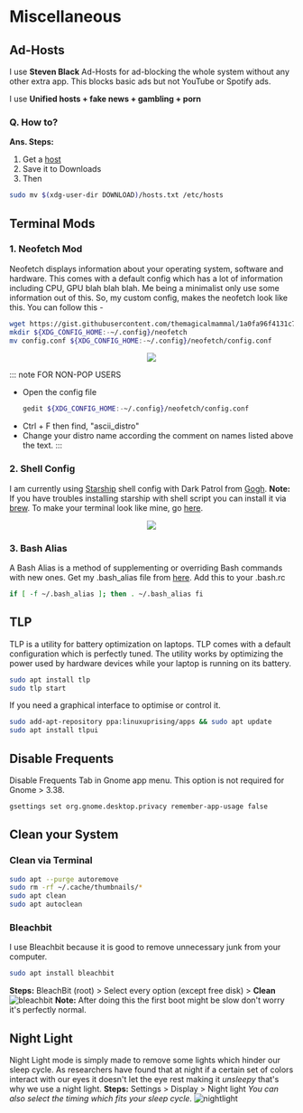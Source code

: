 # Miscellaneous

## Ad-Hosts

I use **Steven Black** Ad-Hosts for ad-blocking the whole system without any other extra app. This blocks basic ads but not YouTube or Spotify ads.

I use **Unified hosts + fake news + gambling + porn**

### Q. How to?

**Ans. Steps:**

1. Get a [host](https://github.com/StevenBlack/hosts)
2. Save it to Downloads
3. Then

```sh
sudo mv $(xdg-user-dir DOWNLOAD)/hosts.txt /etc/hosts
```

## Terminal Mods

### 1. Neofetch Mod

Neofetch displays information about your operating system, software and hardware. This comes with a default config which has a lot of information including CPU, GPU blah blah blah. Me being a minimalist only use some information out of this.
So, my custom config, makes the neofetch look like this. You can follow this -

```sh
wget https://gist.githubusercontent.com/themagicalmammal/1a0fa96f4131c77b5d1de4a846915ce8/raw/85a6b500e3d0de26c68a8ea734ef69e2fd23a610/config.conf
mkdir ${XDG_CONFIG_HOME:-~/.config}/neofetch
mv config.conf ${XDG_CONFIG_HOME:-~/.config}/neofetch/config.conf
```

<p align='center'>
  <img src='https://i.imgur.com/5TFEWLs.png'>
</p>

::: note
FOR NON-POP USERS

- Open the config file
  ```sh
  gedit ${XDG_CONFIG_HOME:-~/.config}/neofetch/config.conf
  ```
- Ctrl + F then find, "ascii_distro"
- Change your distro name according the comment on names listed above the text.
:::

### 2. Shell Config

I am currently using [Starship](https://starship.rs/) shell config with Dark Patrol from [Gogh](https://github.com/Mayccoll/Gogh).
**Note:** If you have troubles installing starship with shell script you can install it via [brew](https://brew.sh/).
To make your terminal look like mine, go [here](https://gist.github.com/themagicalmammal/dd4905509d6e3bd297eb92fd750dad98).

<p align='center'>
  <img src='https://imgur.com/wOLDJbQ'>
</p>

### 3. Bash Alias

A Bash Alias is a method of supplementing or overriding Bash commands with new ones. Get my .bash_alias file from [here](https://gist.github.com/themagicalmammal/94c5210122e75b63db230d364ffe73c0). Add this to your .bash.rc

```sh
if [ -f ~/.bash_alias ]; then . ~/.bash_alias fi
```

## TLP

TLP is a utility for battery optimization on laptops. TLP comes with a default configuration which is perfectly tuned. The utility works by optimizing the power used by hardware devices while your laptop is running on its battery.

```sh
sudo apt install tlp
sudo tlp start
```

If you need a graphical interface to optimise or control it.

```sh
sudo add-apt-repository ppa:linuxuprising/apps && sudo apt update
sudo apt install tlpui
```

## Disable Frequents

Disable Frequents Tab in Gnome app menu. This option is not required for Gnome > 3.38.

```sh
gsettings set org.gnome.desktop.privacy remember-app-usage false
```

## Clean your System

### Clean via Terminal

```sh
sudo apt --purge autoremove
sudo rm -rf ~/.cache/thumbnails/*
sudo apt clean
sudo apt autoclean
```

### Bleachbit

I use Bleachbit because it is good to remove unnecessary junk from your computer.

```sh
sudo apt install bleachbit
```

**Steps:** BleachBit (root) > Select every option (except free disk) > **Clean**  
![bleachbit](https://i.imgur.com/MTAGpB0.png)
**Note:** After doing this the first boot might be slow don't worry it's perfectly normal.

## Night Light

Night Light mode is simply made to remove some lights which hinder our sleep cycle. As researchers have found that at night if a certain set of colors interact with our eyes it doesn't let the eye rest making it _unsleepy_ that's why we use a night light.
**Steps:** Settings > Display > Night light
_You can also select the timing which fits your sleep cycle._
![nightlight](https://i.imgur.com/10HhO7b.png)
